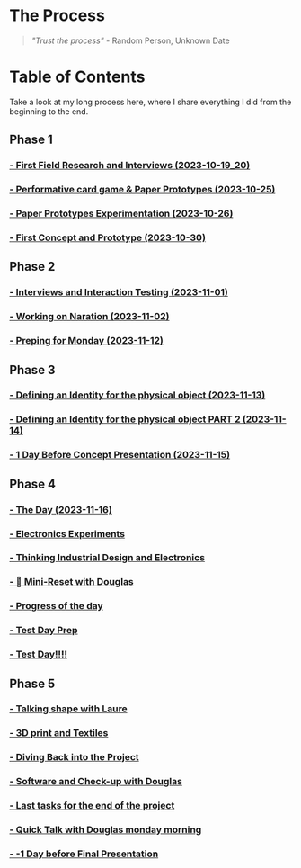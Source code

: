 # The Process

> <em> "Trust the process" </em> - Random Person, Unknown Date

# Table of Contents
Take a look at my long process here, where I share everything I did from the beginning to the end.

## Phase 1
### [- First Field Research and Interviews (2023-10-19_20)](/process/2023-10-19_20)
### [- Performative card game & Paper Prototypes (2023-10-25)](/process/2023-10-25/)
### [- Paper Prototypes Experimentation (2023-10-26)](/process/2023-10-26/)
### [- First Concept and Prototype (2023-10-30)](/process/2023-10-30/)

## Phase 2
### [- Interviews and Interaction Testing (2023-11-01)](/process/2023-11-01/)
### [- Working on Naration (2023-11-02)](/process/2023-11-02/)
### [- Preping for Monday (2023-11-12)](/process/2023-11-12/)

## Phase 3
### [- Defining an Identity for the physical object (2023-11-13)](/process/2023-11-13/)
### [- Defining an Identity for the physical object PART 2 (2023-11-14)](/process/2023-11-14/)
### [- 1 Day Before Concept Presentation (2023-11-15)](/process/2023-11-15/)

## Phase 4
### [- The Day (2023-11-16)](/process/2023-11-16/)
### [- Electronics Experiments](/process/2023-11-30/)
### [- Thinking Industrial Design and Electronics](/process/2023-12-04/)
### [- 🔁 Mini-Reset with Douglas](/process/2023-12-07/)
### [- Progress of the day](/process/2023-12-12/)
### [- Test Day Prep](/process/2023-12-13/)
### [- Test Day!!!!](/process/2023-12-14/)

## Phase 5
### [- Talking shape with Laure](/process/2023-12-20/)
### [- 3D print and Textiles](/process/2023-12-21/)
### [- Diving Back into the Project](/process/2024-01-08/)
### [- Software and Check-up with Douglas](/process/2024-01-11/)
### [- Last tasks for the end of the project](/process/2024-01-12/)
### [- Quick Talk with Douglas monday morning](/process/2024-01-15/)
### [- -1 Day before Final Presentation](/process/2024-01-16/)